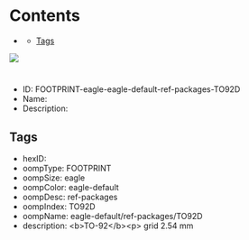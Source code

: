 



Contents
========

* [](#)
	* [Tags](#tags)
  
![][im]
# 

- ID: FOOTPRINT-eagle-eagle-default-ref-packages-TO92D
- Name: 
- Description: 

## Tags

- hexID: 
- oompType: FOOTPRINT
- oompSize: eagle
- oompColor: eagle-default
- oompDesc: ref-packages
- oompIndex: TO92D
- oompName: eagle-default/ref-packages/TO92D
- description: &lt;b&gt;TO-92&lt;/b&gt;&lt;p&gt;&#xD;
grid 2.54 mm



[im]: image.png
